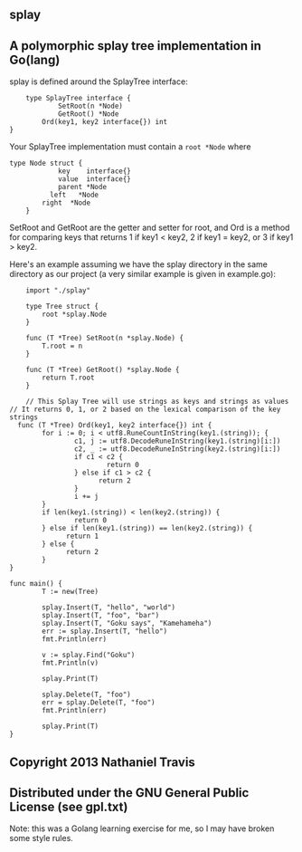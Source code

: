 splay
-----
A polymorphic splay tree implementation in Go(lang)
------------------------------------------------

splay is defined around the SplayTree interface:  

		type SplayTree interface {
		 		SetRoot(n *Node)
		 		GetRoot() *Node
		    Ord(key1, key2 interface{}) int
    }

Your SplayTree implementation must contain a <code>root *Node</code> where

    type Node struct {
		 		key    interface{}
				value  interface{}
		 		parent *Node
			  left   *Node
		    right  *Node
		}

SetRoot and GetRoot are the getter and setter for root, and Ord is a method for
comparing keys that returns 1 if key1 < key2, 2 if key1 = key2, or 3 if
key1 > key2.

Here's an example assuming we have the splay directory in the same directory as
our project (a very similar example is given in example.go):

		import "./splay"

		type Tree struct {
		    root *splay.Node
		}

		func (T *Tree) SetRoot(n *splay.Node) {
		    T.root = n
		}

		func (T *Tree) GetRoot() *splay.Node {
		    return T.root
		}

		// This Splay Tree will use strings as keys and strings as values
    // It returns 0, 1, or 2 based on the lexical comparison of the key strings
	  func (T *Tree) Ord(key1, key2 interface{}) int {
		    for i := 0; i < utf8.RuneCountInString(key1.(string)); {
		 		    c1, j := utf8.DecodeRuneInString(key1.(string)[i:])
				    c2, _ := utf8.DecodeRuneInString(key2.(string)[i:])
				    if c1 < c2 {
				 		    return 0
				    } else if c1 > c2 {
				 	      return 2
				    }
				    i += j
		    }
		    if len(key1.(string)) < len(key2.(string)) {
		 		    return 0
		    } else if len(key1.(string)) == len(key2.(string)) {
		 	      return 1
		    } else {
		 	      return 2
		    }
    }

    func main() {
		    T := new(Tree)

		    splay.Insert(T, "hello", "world")
		    splay.Insert(T, "foo", "bar")
		    splay.Insert(T, "Goku says", "Kamehameha")
		    err := splay.Insert(T, "hello")
		    fmt.Println(err)

		    v := splay.Find("Goku")
		    fmt.Println(v)

		    splay.Print(T)

		    splay.Delete(T, "foo")
		    err = splay.Delete(T, "foo")
		    fmt.Println(err)
		 
		    splay.Print(T)
    }

		
Copyright 2013 Nathaniel Travis
-------------------------------
Distributed under the GNU General Public License (see gpl.txt)
--------------------------------------------------------------

Note: this was a Golang learning exercise for me, so I may have broken some
style rules.
